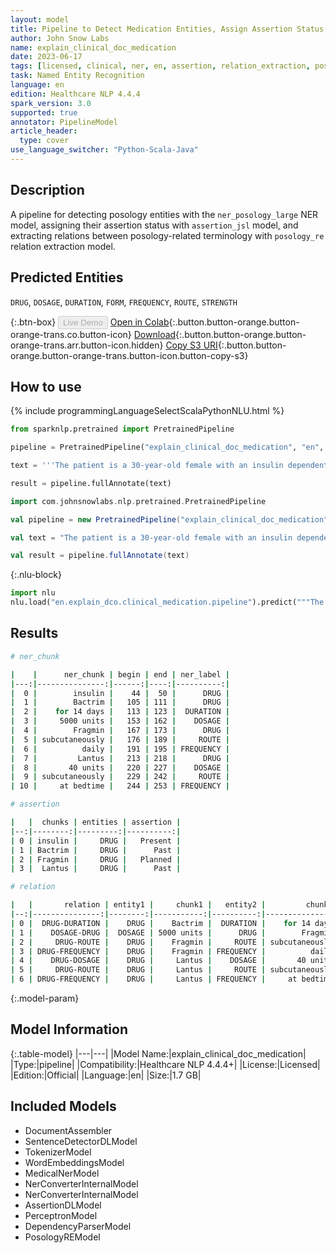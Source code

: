 ```yaml
---
layout: model
title: Pipeline to Detect Medication Entities, Assign Assertion Status and Find Relations
author: John Snow Labs
name: explain_clinical_doc_medication
date: 2023-06-17
tags: [licensed, clinical, ner, en, assertion, relation_extraction, posology, medication]
task: Named Entity Recognition
language: en
edition: Healthcare NLP 4.4.4
spark_version: 3.0
supported: true
annotator: PipelineModel
article_header:
  type: cover
use_language_switcher: "Python-Scala-Java"
---
```


## Description

A pipeline for detecting posology entities with the `ner_posology_large` NER model, assigning their assertion status with `assertion_jsl` model, and extracting relations between posology-related terminology with `posology_re` relation extraction model.

## Predicted Entities

`DRUG`, `DOSAGE`, `DURATION`, `FORM`, `FREQUENCY`, `ROUTE`, `STRENGTH`



{:.btn-box}
<button class="button button-orange" disabled>Live Demo</button>
[Open in Colab](https://colab.research.google.com/github/JohnSnowLabs/spark-nlp-workshop/blob/master/healthcare-nlp/07.0.Pretrained_Clinical_Pipelines.ipynb){:.button.button-orange.button-orange-trans.co.button-icon}
[Download](https://s3.amazonaws.com/auxdata.johnsnowlabs.com/clinical/models/explain_clinical_doc_medication_en_4.4.4_3.0_1686989820905.zip){:.button.button-orange.button-orange-trans.arr.button-icon.hidden}
[Copy S3 URI](s3://auxdata.johnsnowlabs.com/clinical/models/explain_clinical_doc_medication_en_4.4.4_3.0_1686989820905.zip){:.button.button-orange.button-orange-trans.button-icon.button-copy-s3}

## How to use

<div class="tabs-box" markdown="1">
{% include programmingLanguageSelectScalaPythonNLU.html %}

```python
from sparknlp.pretrained import PretrainedPipeline

pipeline = PretrainedPipeline("explain_clinical_doc_medication", "en", "clinical/models")

text = '''The patient is a 30-year-old female with an insulin dependent diabetes, type 2. She received a course of Bactrim for 14 days for UTI. She was prescribed 5000 units of Fragmin  subcutaneously daily, and along with Lantus 40 units subcutaneously at bedtime.'''

result = pipeline.fullAnnotate(text)
```
```scala
import com.johnsnowlabs.nlp.pretrained.PretrainedPipeline

val pipeline = new PretrainedPipeline("explain_clinical_doc_medication", "en", "clinical/models")

val text = "The patient is a 30-year-old female with an insulin dependent diabetes, type 2. She received a course of Bactrim for 14 days for UTI. She was prescribed 5000 units of Fragmin  subcutaneously daily, and along with Lantus 40 units subcutaneously at bedtime."

val result = pipeline.fullAnnotate(text)
```


{:.nlu-block}
```python
import nlu
nlu.load("en.explain_dco.clinical_medication.pipeline").predict("""The patient is a 30-year-old female with an insulin dependent diabetes, type 2. She received a course of Bactrim for 14 days for UTI. She was prescribed 5000 units of Fragmin  subcutaneously daily, and along with Lantus 40 units subcutaneously at bedtime.""")
```

</div>



## Results

```bash
# ner_chunk

|    |      ner_chunk | begin | end | ner_label |
|---:|---------------:|------:|----:|----------:|
|  0 |        insulin |    44 |  50 |      DRUG |
|  1 |        Bactrim |   105 | 111 |      DRUG |
|  2 |    for 14 days |   113 | 123 |  DURATION |
|  3 |     5000 units |   153 | 162 |    DOSAGE |
|  4 |        Fragmin |   167 | 173 |      DRUG |
|  5 | subcutaneously |   176 | 189 |     ROUTE |
|  6 |          daily |   191 | 195 | FREQUENCY |
|  7 |         Lantus |   213 | 218 |      DRUG |
|  8 |       40 units |   220 | 227 |    DOSAGE |
|  9 | subcutaneously |   229 | 242 |     ROUTE |
| 10 |     at bedtime |   244 | 253 | FREQUENCY |

# assertion

|   |  chunks | entities | assertion |
|--:|--------:|---------:|----------:|
| 0 | insulin |     DRUG |   Present |
| 1 | Bactrim |     DRUG |      Past |
| 2 | Fragmin |     DRUG |   Planned |
| 3 |  Lantus |     DRUG |      Past |

# relation

|   |       relation | entity1 |     chunk1 |   entity2 |         chunk2 |
|--:|---------------:|--------:|-----------:|----------:|---------------:|
| 0 |  DRUG-DURATION |    DRUG |    Bactrim |  DURATION |    for 14 days |
| 1 |    DOSAGE-DRUG |  DOSAGE | 5000 units |      DRUG |        Fragmin |
| 2 |     DRUG-ROUTE |    DRUG |    Fragmin |     ROUTE | subcutaneously |
| 3 | DRUG-FREQUENCY |    DRUG |    Fragmin | FREQUENCY |          daily |
| 4 |    DRUG-DOSAGE |    DRUG |     Lantus |    DOSAGE |       40 units |
| 5 |     DRUG-ROUTE |    DRUG |     Lantus |     ROUTE | subcutaneously |
| 6 | DRUG-FREQUENCY |    DRUG |     Lantus | FREQUENCY |     at bedtime |
```

{:.model-param}
## Model Information

{:.table-model}
|---|---|
|Model Name:|explain_clinical_doc_medication|
|Type:|pipeline|
|Compatibility:|Healthcare NLP 4.4.4+|
|License:|Licensed|
|Edition:|Official|
|Language:|en|
|Size:|1.7 GB|

## Included Models

- DocumentAssembler
- SentenceDetectorDLModel
- TokenizerModel
- WordEmbeddingsModel
- MedicalNerModel
- NerConverterInternalModel
- NerConverterInternalModel
- AssertionDLModel
- PerceptronModel
- DependencyParserModel
- PosologyREModel